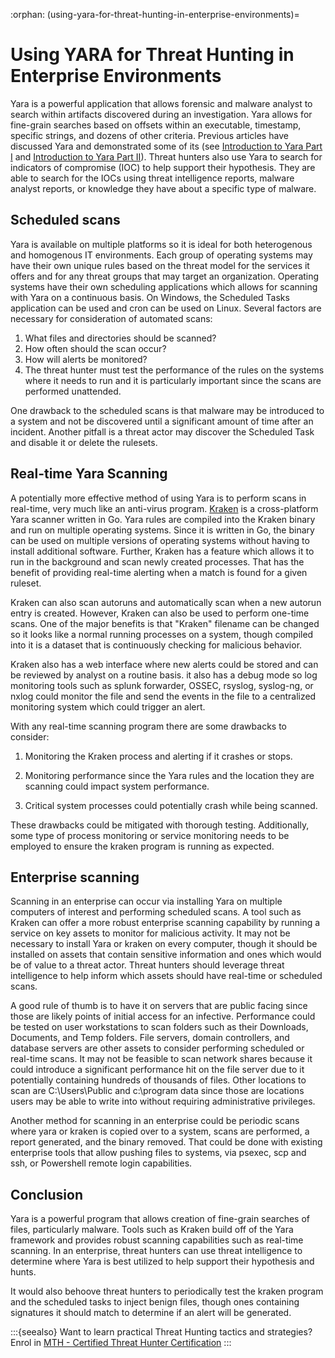 :orphan:
(using-yara-for-threat-hunting-in-enterprise-environments)=

# Using YARA for Threat Hunting in Enterprise Environments

Yara is a powerful application that allows forensic and malware analyst to search within artifacts discovered during an investigation. Yara allows for fine-grain searches based on offsets within an executable, timestamp, specific strings, and dozens of other criteria. Previous articles have discussed Yara and demonstrated some of its (see [Introduction to Yara Part I](yara-a-powerful-malware-analysis-tool-for-detecting-ioc-s-part-1) and [Introduction to Yara Part II](yara-a-powerful-malware-analysis-tool-for-detecting-ioc-s-part-2)). Threat hunters also use Yara to search for indicators of compromise (IOC) to help support their hypothesis. They are able to search for the IOCs using threat intelligence reports, malware analyst reports, or knowledge they have about a specific type of malware.

## Scheduled scans

Yara is available on multiple platforms so it is ideal for both heterogenous and homogenous IT environments. Each group of operating systems may have their own unique rules based on the threat model for the services it offers and for any threat groups that may target an organization. Operating systems have their own scheduling applications which allows for scanning with Yara on a continuous basis. On Windows, the Scheduled Tasks application can be used and cron can be used on Linux. Several factors are necessary for consideration of automated scans:

1. What files and directories should be scanned?
2. How often should the scan occur?
3. How will alerts be monitored?
4. The threat hunter must test the performance of the rules on the systems where it needs to run and it is particularly important since the scans are performed unattended.

One drawback to the scheduled scans is that malware may be introduced to a system and not be discovered until a significant amount of time after an incident. Another pitfall is a threat actor may discover the Scheduled Task and disable it or delete the rulesets.

## Real-time Yara Scanning

A potentially more effective method of using Yara is to perform scans in real-time, very much like an anti-virus program. [Kraken](https://github.com/botherder/kraken) is a cross-platform Yara scanner written in Go. Yara rules are compiled into the Kraken binary and run on multiple operating systems. Since it is written in Go, the binary can be used on multiple versions of operating systems without having to install additional software. Further, Kraken has a feature which allows it to run in the background and scan newly created processes. That has the benefit of providing real-time alerting when a match is found for a given ruleset.

Kraken can also scan autoruns and automatically scan when a new autorun entry is created. However, Kraken can also be used to perform one-time scans. One of the major benefits is that "Kraken" filename can be changed so it looks like a normal running processes on a system, though compiled into it is a dataset that is continuously checking for malicious behavior.

Kraken also has a web interface where new alerts could be stored and can be reviewed by analyst on a routine basis. it also has a debug mode so log monitoring tools such as splunk forwarder, OSSEC, rsyslog, syslog-ng, or nxlog could monitor the file and send the events in the file to a centralized monitoring system which could trigger an alert.

With any real-time scanning program there are some drawbacks to consider:

1. Monitoring the Kraken process and alerting if it crashes or stops.

2. Monitoring performance since the Yara rules and the location they are scanning could impact system performance.

3. Critical system processes could potentially crash while being scanned.

These drawbacks could be mitigated with thorough testing. Additionally, some type of process monitoring or service monitoring needs to be employed to ensure the kraken program is running as expected.

## Enterprise scanning

Scanning in an enterprise can occur via installing Yara on multiple computers of interest and performing scheduled scans. A tool such as Kraken can offer a more robust enterprise scanning capability by running a service on key assets to monitor for malicious activity.
It may not be necessary to install Yara or kraken on every computer, though it should be installed on assets that contain sensitive information and ones which would be of value to a threat actor. Threat hunters should leverage threat intelligence to help inform which assets should have real-time or scheduled scans.

A good rule of thumb is to have it on servers that are public facing since those are likely points of initial access for an infective. Performance could be tested on user workstations to scan folders such as their Downloads, Documents, and Temp folders. File servers, domain controllers, and database servers are other assets to consider performing scheduled or real-time scans. It may not be feasible to scan network shares because it could introduce a significant performance hit on the file server due to it potentially containing hundreds of thousands of files. Other locations to scan are C:\Users\Public and c:\program data since those are locations users may be able to write into without requiring administrative privileges.

Another method for scanning in an enterprise could be periodic scans where yara or kraken is copied over to a system, scans are performed, a report generated, and the binary removed. That could be done with existing enterprise tools that allow pushing files to systems, via psexec, scp and ssh, or Powershell remote login capabilities.

## Conclusion

Yara is a powerful program that allows creation of fine-grain searches of files, particularly malware. Tools such as Kraken build off of the Yara framework and provides robust scanning capabilities such as real-time scanning. In an enterprise, threat hunters can use threat intelligence to determine where Yara is best utilized to help support their hypothesis and hunts.

It would also behoove threat hunters to periodically test the kraken program and the scheduled tasks to inject benign files, though ones containing signatures it should match to determine if an alert will be generated.

:::{seealso}
Want to learn practical Threat Hunting tactics and strategies? Enrol in [MTH - Certified Threat Hunter Certification](https://www.mosse-institute.com/certifications/mth-certified-threat-hunter.html)
:::
